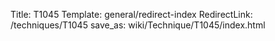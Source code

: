 Title: T1045
Template: general/redirect-index
RedirectLink: /techniques/T1045
save_as: wiki/Technique/T1045/index.html